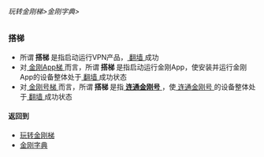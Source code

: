 ###### 玩转金刚梯>金刚字典>

### 搭梯
- 所谓<Strong> 搭梯 </Strong>是指启动运行VPN产品，[ 翻墙 ](https://github.com/a2zitpro/web/blob/master/LadderFree/kkDictionary/OverTheWall.md)成功
- 对[ 金刚App梯 ](https://github.com/a2zitpro/web/blob/master/LadderFree/kkDictionary/KKLadderAPP.md)而言，所谓<Strong> 搭梯 </Strong>是指启动运行金刚App，使安装并运行金刚App的设备整体处于[ 翻墙 ](https://github.com/a2zitpro/web/blob/master/LadderFree/kkDictionary/OverTheWall.md)成功状态
- 对[ 金刚号梯  ](https://github.com/a2zitpro/web/blob/master/LadderFree/kkDictionary/KKLadderKKID.md)而言，所谓<Strong> 搭梯 </Strong>是指[ <strong>连通金刚号</strong> ](https://github.com/a2zitpro/web/blob/master/LadderFree/kkDictionary/KKIDsUsage.md)，使[ 连通金刚号 ](https://github.com/a2zitpro/web/blob/master/LadderFree/kkDictionary/KKIDsUsage.md)的设备整体处于[ 翻墙 ](https://github.com/a2zitpro/web/blob/master/LadderFree/kkDictionary/OverTheWall.md)成功状态


#### 返回到
- [玩转金刚梯](https://github.com/a2zitpro/web/blob/master/LadderFree/A.md)
- [金刚字典](https://github.com/a2zitpro/web/blob/master/LadderFree/kkDictionary/KKDictionary.md)
